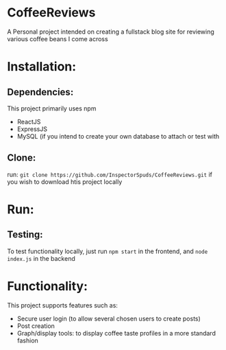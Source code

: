 # CoffeeReviews
A Personal project intended on creating a fullstack blog site for reviewing various coffee beans I come across

# Installation:
## Dependencies: 
This project primarily uses npm
- ReactJS
- ExpressJS
- MySQL (if you intend to create your own database to attach or test with

## Clone: 
run: `git clone https://github.com/InspectorSpuds/CoffeeReviews.git` if you wish to download htis project locally

# Run: 
## Testing: 
  To test functionality locally, just run `npm start` in the frontend, and `node index.js` in the backend

# Functionality:
  This project supports features such as:
  - Secure user login (to allow several chosen users to create posts)
  - Post creation
  - Graph/display tools: to display coffee taste profiles in a more standard fashion
